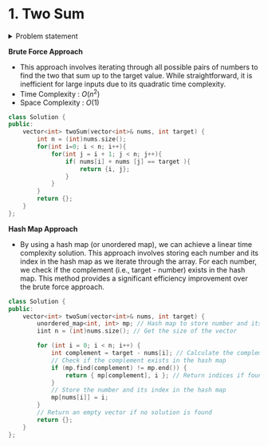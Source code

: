 # 1. Two Sum

<details>
  <summary>Problem statement</summary>

<pre>
Given an array of integers nums and an integer target, return indices of the two numbers such that they add up to target.
You may assume that each input would have exactly one solution, and you may not use the same element twice.
You can return the answer in any order.

Example 1:
Input: nums = [2,7,11,15], target = 9
Output: [0,1]
Explanation: Because nums[0] + nums[1] == 9, we return [0, 1].

Example 2:
Input: nums = [3,2,4], target = 6
Output: [1,2]

Example 3:
Input: nums = [3,3], target = 6
Output: [0,1]
 

Constraints:
2 <= nums.length <= 104
-109 <= nums[i] <= 109
-109 <= target <= 109
Only one valid answer exists.
 

Follow-up: Can you come up with an algorithm that is less than O(n2) time complexity?
</pre>

</details>

**Brute Force Approach**  <br>
* This approach involves iterating through all possible pairs of numbers to find the two that sum up to the target value. While straightforward, it is inefficient for large inputs due to its quadratic time complexity.
* Time Complexity :  $O(n^2)$
* Space Complexity : $O(1)$ 

  
```cpp
class Solution {
public:
    vector<int> twoSum(vector<int>& nums, int target) {
        int n = (int)nums.size();
        for(int i=0; i < n; i++){
            for(int j = i + 1; j < n; j++){
                if( nums[i] + nums [j] == target ){
                    return {i, j};
                }
            }
        }
        return {};
    }
};
```

**Hash Map Approach** <br>
* By using a hash map (or unordered map), we can achieve a linear time complexity solution. This approach involves storing each number and its index in the hash map as we iterate through the array. For each number, we check if the complement (i.e., target - number) exists in the hash map. This method provides a significant efficiency improvement over the brute force approach.

```cpp
class Solution {
public:
    vector<int> twoSum(vector<int>& nums, int target) {
        unordered_map<int, int> mp; // Hash map to store number and its index
        iint n = (int)nums.size(); // Get the size of the vector

        for (int i = 0; i < n; i++) {
            int complement = target - nums[i]; // Calculate the complement
            // Check if the complement exists in the hash map
            if (mp.find(complement) != mp.end()) {
                return { mp[complement], i }; // Return indices if found
            }
            // Store the number and its index in the hash map
            mp[nums[i]] = i;
        }
        // Return an empty vector if no solution is found
        return {};
    }
};
```